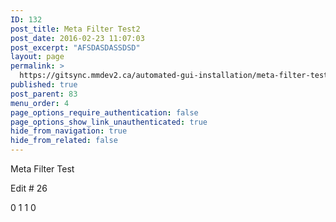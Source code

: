 ```yaml
---
ID: 132
post_title: Meta Filter Test2
post_date: 2016-02-23 11:07:03
post_excerpt: "AFSDASDASSDSD"
layout: page
permalink: >
  https://gitsync.mmdev2.ca/automated-gui-installation/meta-filter-test/
published: true
post_parent: 83
menu_order: 4
page_options_require_authentication: false
page_options_show_link_unauthenticated: true
hide_from_navigation: true
hide_from_related: false
---
```

Meta Filter Test

Edit # 26

0 1 1 0
